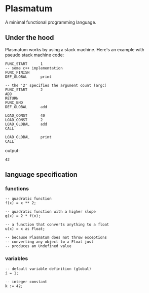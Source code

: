 # Plasmatum
A minimal functional programming language.

## Under the hood
Plasmatum works by using a stack machine. Here's an example with pseudo stack machine code:
```
FUNC_START      1
-- some c++ implementation
FUNC_FINISH
DEF_GLOBAL      print

-- the '2' specifies the argument count (argc)
FUNC_START      2
ADD
RETURN
FUNC_END
DEF_GLOBAL      add

LOAD_CONST      40
LOAD_CONST      2
LOAD_GLOBAL     add
CALL

LOAD_GLOBAL     print
CALL
```

output:
```
42
```


## language specification
### functions
```plsm
-- quadratic function
f(x) = x ** 2;

-- quadratic function with a higher slope
g(x) = 2 * f(x);

-- a function that converts anything to a float
u(x) = x as Float;

-- because Plasmatum does not throw exceptions
-- converting any object to a Float just
-- produces an Undefined value

```

### variables
```
-- default variable definition (global)
i = 1;

-- integer constant
k := 42;
```


